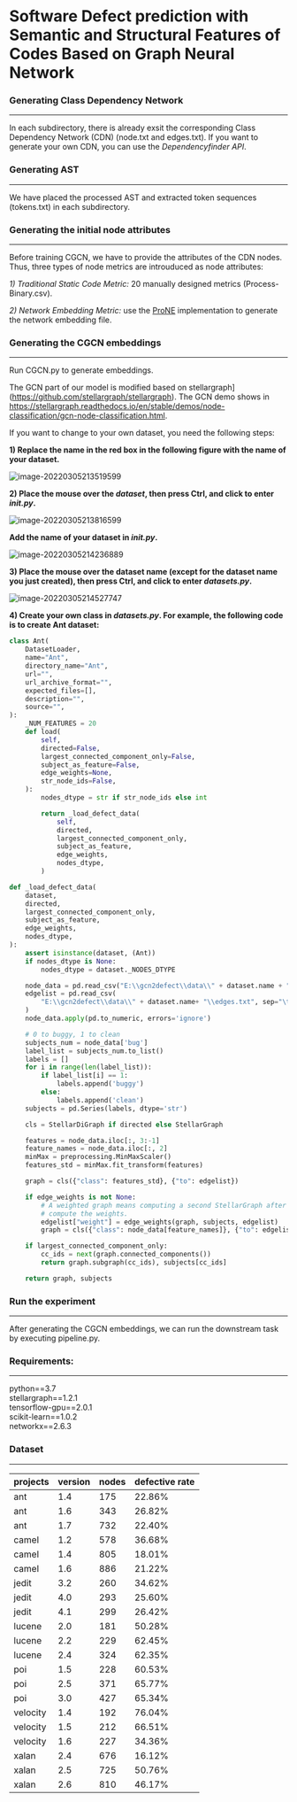 # Software Defect prediction with Semantic and Structural Features of Codes Based on Graph Neural Network
### Generating Class Dependency Network

---

In each subdirectory, there is already exsit the corresponding Class Dependency Network (CDN) (node.txt and edges.txt). If you want to generate your own CDN, you can use the *Dependencyfinder API*.

### Generating AST

------

We have placed the processed AST and extracted token sequences (tokens.txt) in each subdirectory.

### Generating the initial node attributes

---

Before  training  CGCN,  we have to provide the attributes of the CDN nodes. Thus, three types of node metrics are introuduced as node attributes:

*1) Traditional  Static  Code  Metric:* 20 manually designed metrics (Process-Binary.csv).

*2) Network  Embedding  Metric:* use the [ProNE](https://github.com/THUDM/ProNE) implementation to generate the network embedding file.

### Generating the CGCN embeddings

---

Run CGCN.py to generate embeddings.

The GCN part of our model is modified based on stellargraph](https://github.com/stellargraph/stellargraph). The GCN demo shows in https://stellargraph.readthedocs.io/en/stable/demos/node-classification/gcn-node-classification.html. 

If you want to change to your own dataset, you need the following steps:

**1) Replace the name in the red box in the following figure with the name of your dataset.**

 ![image-20220305213519599](https://github.com/Emily-zcy/GCN2defect/blob/main/img/image-20220305213519599.png)

**2) Place the mouse over the *dataset*, then press Ctrl, and click to enter *_init_.py*.**

 ![image-20220305213816599](https://github.com/Emily-zcy/GCN2defect/blob/main/img/image-20220305213816599.png)

**Add the name of your dataset in *_init_.py*.** 

 ![image-20220305214236889](https://github.com/Emily-zcy/GCN2defect/blob/main/img/image-20220305214236889.png)

**3) Place the mouse over the dataset name (except for the dataset name you just created), then press Ctrl, and click to enter *datasets.py*.**

 ![image-20220305214527747](https://github.com/Emily-zcy/GCN2defect/blob/main/img/image-20220305214527747.png)

**4) Create your own class in *datasets.py*. For example, the following code is to create Ant dataset:**

```python
class Ant(
    DatasetLoader,
    name="Ant",
    directory_name="Ant",
    url="",
    url_archive_format="",
    expected_files=[],
    description="",
    source="",
):
    _NUM_FEATURES = 20
    def load(
        self,
        directed=False,
        largest_connected_component_only=False,
        subject_as_feature=False,
        edge_weights=None,
        str_node_ids=False,
    ):
        nodes_dtype = str if str_node_ids else int

        return _load_defect_data(
            self,
            directed,
            largest_connected_component_only,
            subject_as_feature,
            edge_weights,
            nodes_dtype,
        )
```

```python
def _load_defect_data(
    dataset,
    directed,
    largest_connected_component_only,
    subject_as_feature,
    edge_weights,
    nodes_dtype,
):
    assert isinstance(dataset, (Ant))
    if nodes_dtype is None:
        nodes_dtype = dataset._NODES_DTYPE

    node_data = pd.read_csv("E:\\gcn2defect\\data\\" + dataset.name + "\\Process-Binary.csv")
    edgelist = pd.read_csv(
        "E:\\gcn2defect\\data\\" + dataset.name+ "\\edges.txt", sep="\t", header=None, names=["target", "source"], dtype=nodes_dtype
    )
    node_data.apply(pd.to_numeric, errors='ignore')

    # 0 to buggy, 1 to clean
    subjects_num = node_data['bug']
    label_list = subjects_num.to_list()
    labels = []
    for i in range(len(label_list)):
        if label_list[i] == 1:
            labels.append('buggy')
        else:
            labels.append('clean')
    subjects = pd.Series(labels, dtype='str')

    cls = StellarDiGraph if directed else StellarGraph

    features = node_data.iloc[:, 3:-1]
    feature_names = node_data.iloc[:, 2]
    minMax = preprocessing.MinMaxScaler()
    features_std = minMax.fit_transform(features)

    graph = cls({"class": features_std}, {"to": edgelist})

    if edge_weights is not None:
        # A weighted graph means computing a second StellarGraph after using the unweighted one to
        # compute the weights.
        edgelist["weight"] = edge_weights(graph, subjects, edgelist)
        graph = cls({"class": node_data[feature_names]}, {"to": edgelist})

    if largest_connected_component_only:
        cc_ids = next(graph.connected_components())
        return graph.subgraph(cc_ids), subjects[cc_ids]

    return graph, subjects
```

### Run the experiment

---

After generating the CGCN embeddings, we can run the downstream task by executing pipeline.py.

### Requirements:  

------

python==3.7  
stellargraph==1.2.1  
tensorflow-gpu==2.0.1  
scikit-learn==1.0.2  
networkx==2.6.3  

### Dataset

------

| projects | version | nodes | defective rate |
| -------- | ------- | ----- | :------------- |
| ant      | 1.4     | 175   | 22.86%         |
| ant      | 1.6     | 343   | 26.82%         |
| ant      | 1.7     | 732   | 22.40%         |
| camel    | 1.2     | 578   | 36.68%         |
| camel    | 1.4     | 805   | 18.01%         |
| camel    | 1.6     | 886   | 21.22%         |
| jedit    | 3.2     | 260   | 34.62%         |
| jedit    | 4.0     | 293   | 25.60%         |
| jedit    | 4.1     | 299   | 26.42%         |
| lucene   | 2.0     | 181   | 50.28%         |
| lucene   | 2.2     | 229   | 62.45%         |
| lucene   | 2.4     | 324   | 62.35%         |
| poi      | 1.5     | 228   | 60.53%         |
| poi      | 2.5     | 371   | 65.77%         |
| poi      | 3.0     | 427   | 65.34%         |
| velocity | 1.4     | 192   | 76.04%         |
| velocity | 1.5     | 212   | 66.51%         |
| velocity | 1.6     | 227   | 34.36%         |
| xalan    | 2.4     | 676   | 16.12%         |
| xalan    | 2.5     | 725   | 50.76%         |
| xalan    | 2.6     | 810   | 46.17%         |
